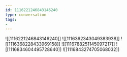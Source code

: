 ```yaml
---
id: 1116221246843146240
type: conversation
tags:
- 
---
```

![[1116221246843146240]]
![[1116362343049383938]]
![[1116368228433969158]]
![[1116788251145097217]]
![[1116834604495728640]]
![[1116843274705068032]]

